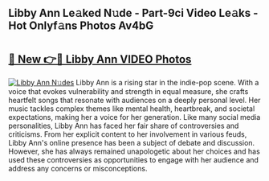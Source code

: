 ## Libby Ann Le𝚊ked N𝚞de - Part-9ci Video Le𝚊ks - Hot Onlyf𝚊ns Photos Av4bG

# <h2><a href="http://ab44180.deff.icu/?id=Libby+Ann">🔗 New 👉🔴 Libby Ann VIDEO Photos</a></h2>

[![Libby Ann N𝚞des](https://i.imgur.com/rIISA9y.gif)](http://ab44180.deff.icu/?id=Libby+Ann)
Libby Ann is a rising star in the indie-pop scene. With a voice that evokes vulnerability and strength in equal measure, she crafts heartfelt songs that resonate with audiences on a deeply personal level. Her music tackles complex themes like mental health, heartbreak, and societal expectations, making her a voice for her generation. Like many social media personalities, Libby Ann has faced her fair share of controversies and criticisms. From her explicit content to her involvement in various feuds, Libby Ann's online presence has been a subject of debate and discussion. However, she has always remained unapologetic about her choices and has used these controversies as opportunities to engage with her audience and address any concerns or misconceptions.
